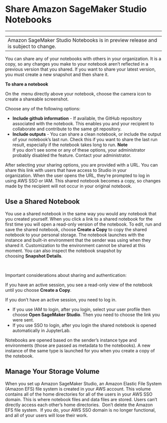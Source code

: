 # Share Amazon SageMaker Studio Notebooks<a name="notebooks-sharing"></a>


****  

|  | 
| --- |
| Amazon SageMaker Studio Notebooks is in preview release and is subject to change\. | 

 You can share any of your notebooks with others in your organization\. It is a copy, so any changes you make to your notebook aren’t reflected in a previous version that you shared\. If you want to share your latest version, you must create a new snapshot and then share it\. 

 **To share a notebook** 

On the  menu directly above your notebook, choose the camera icon to create a shareable screenshot\.

Choose any of the following options: 
+ **Include github information** \- If available, the GitHub repository associated with the notebook\. This enables you and your recipient to collaborate and contribute to the same git repository\. 
+ **Include outputs** \- You can share a clean notebook, or include the output of your notebook’s last run\. Check this if you want to share the last run result, especially if the notebook takes long to run\. 
**Note**  
If you don’t see some or any of these options, your administrator probably disabled the feature\. Contact your administrator\. 

After selecting your sharing options, you are provided with a URL\. You can share this link with users that have access to Studio in your organization\. When the user opens the URL, they’re prompted to log in using AWS SSO or IAM\. This shared notebook becomes a copy, so changes made by the recipient will not occur in your original notebook\. 

## Use a Shared Notebook<a name="notebooks-sharing-using"></a>

 You use a shared notebook in the same way you would any notebook that you created yourself\. When you click a link to a shared notebook for the first time you will open a read\-only version of the notebook\. To edit, run and save the shared notebook, choose **Create a Copy** to copy the shared notebook to your personal storage\. The notebook launches with the instance and built\-in environment that the sender was using when they shared it\. Customization to the environment cannot be shared at this moment\. You can also inspect the notebook snapshot by choosing **Snapshot Details**\. 

 ​ 

 Important considerations about sharing and authentication: 

If you have an active session, you see a read\-only view of the notebook until you choose **Create a Copy**\. 

If you don’t have an active session, you need to log in\. 
+ If you use IAM to login, after you login, select your user profile then choose **Open SageMaker Studio**\. Then you need to choose the link you were sent\.  
+ If you use SSO to login, after you login the shared notebook is opened automatically in JupyterLab\. 

Notebooks are opened based on the sender’s instance type and environments \(those are passed as metadata to the notebooks\)\. A new instance of the same type is launched for you when you create a copy of the notebook\. 

## Manage Your Storage Volume<a name="notebooks-personal-storage-manage"></a>

 When you set up Amazon SageMaker Studio, an Amazon Elastic File System \(Amazon EFS\) file system is created in your AWS account\. This volume contains all of the home directories for all of the users in your AWS SSO domain\. This is where notebook files and data files are stored\. Users can’t directly access each other’s home directories\.  Don’t delete the Amazon EFS file system\.  If you do, your AWS SSO domain is no longer functional, and all of your users will lose their work\. 
